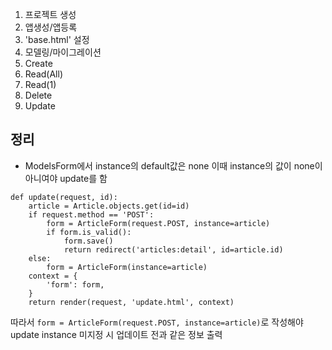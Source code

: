 1. 프로젝트 생성
2. 앱생성/앱등록
3. 'base.html' 설정
4. 모델링/마이그레이션
5. Create
6. Read(All)
7. Read(1)
8. Delete
9. Update

## 정리
- ModelsForm에서 instance의 default값은 none
이때 instance의 값이 none이 아니여야 update를 함
```
def update(request, id):
    article = Article.objects.get(id=id)
    if request.method == 'POST':
        form = ArticleForm(request.POST, instance=article)
        if form.is_valid():
            form.save()
            return redirect('articles:detail', id=article.id)
    else:
        form = ArticleForm(instance=article)
    context = {
        'form': form,
    }
    return render(request, 'update.html', context)
```
따라서 `form = ArticleForm(request.POST, instance=article)`로 작성해야 update
instance 미지정 시 업데이트 전과 같은 정보 출력